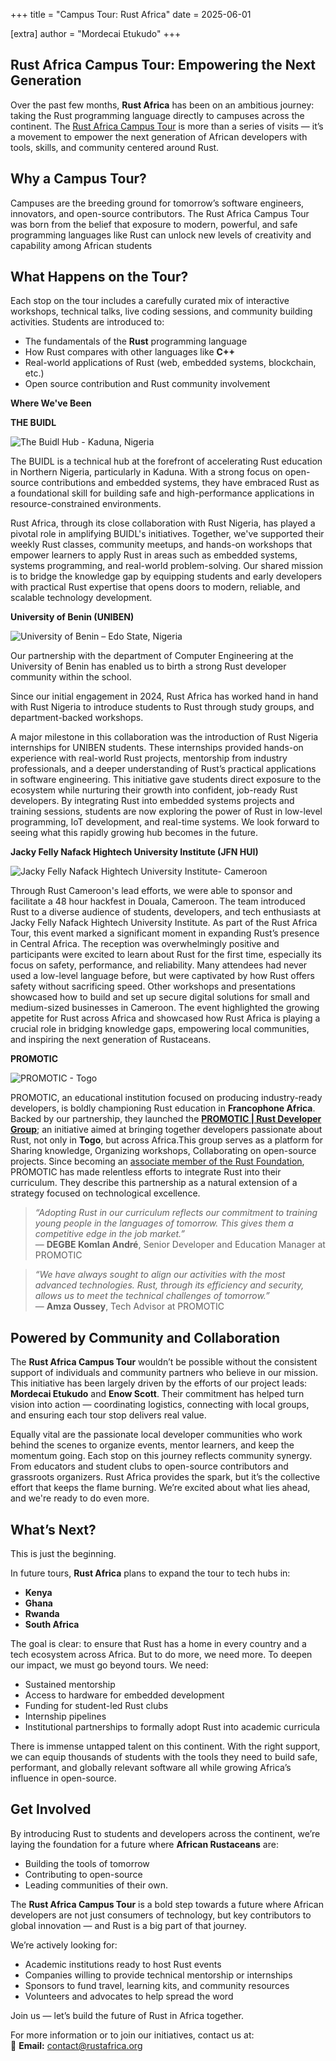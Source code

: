 +++
title = "Campus Tour: Rust Africa"
date = 2025-06-01

[extra]
author = "Mordecai Etukudo"
+++


## Rust Africa Campus Tour: Empowering the Next Generation

Over the past few months, **Rust Africa** has been on an ambitious journey: taking the Rust programming language directly to campuses across the continent. The [Rust Africa Campus Tour](https://rustafrica.org) is more than a series of visits — it’s a movement to empower the next generation of African developers with tools, skills, and community centered around Rust.

## Why a Campus Tour?

Campuses are the breeding ground for tomorrow’s software engineers, innovators, and open-source contributors. The Rust Africa Campus Tour was born from the belief that exposure to modern, powerful, and safe programming languages like Rust can unlock new levels of creativity and capability among African students

## What Happens on the Tour?
Each stop on the tour includes a carefully curated mix of interactive workshops, technical talks, live coding sessions, and community building activities. Students are introduced to:
- The fundamentals of the **Rust** programming language  
- How Rust compares with other languages like **C++**  
- Real-world applications of Rust (web, embedded systems, blockchain, etc.)  
- Open source contribution and Rust community involvement  

**Where We've Been**

**THE BUIDL**

![The Buidl Hub - Kaduna, Nigeria](/images/RAACampusTour2.png)

The BUIDL is a technical hub at the forefront of accelerating Rust education in Northern Nigeria, particularly in Kaduna. With a strong focus on open-source contributions and embedded systems, they have embraced Rust as a foundational skill for building safe and high-performance applications in resource-constrained environments.

Rust Africa, through its close collaboration with Rust Nigeria, has played a pivotal role in amplifying BUIDL's initiatives. Together, we've supported their weekly Rust classes, community meetups, and hands-on workshops that empower learners to apply Rust in areas such as embedded systems, systems programming, and real-world problem-solving. Our shared mission is to bridge the knowledge gap by equipping students and early developers with practical Rust expertise that opens doors to modern, reliable, and scalable technology development.


**University of Benin (UNIBEN)**

![University of Benin – Edo State, Nigeria](/images/RAACampusTour3.png)

Our partnership with the department of Computer Engineering at the University of Benin has enabled us to birth a strong Rust developer community within the school.

Since our initial engagement in 2024, Rust Africa has worked hand in hand with Rust Nigeria to introduce students to Rust through study groups, and department-backed workshops.

A major milestone in this collaboration was the introduction of Rust Nigeria internships for UNIBEN students. These internships provided hands-on experience with real-world Rust projects, mentorship from industry professionals, and a deeper understanding of Rust’s practical applications in software engineering. This initiative gave students direct exposure to the ecosystem while nurturing their growth into confident, job-ready Rust developers.
   By integrating Rust into embedded systems projects and training sessions, students are now exploring the power of Rust in low-level programming, IoT development, and real-time systems. We look forward to seeing what this rapidly growing hub becomes in the future.

**Jacky Felly Nafack Hightech University Institute (JFN HUI)**

![Jacky Felly Nafack Hightech University Institute- Cameroon](/images/RAACampusTour4.png)

Through Rust Cameroon's  lead efforts, we were able to sponsor and facilitate a 48 hour hackfest in Douala, Cameroon. The team introduced Rust  to a diverse audience of students, developers, and tech enthusiasts at Jacky Felly Nafack Hightech University Institute. As part of the Rust Africa Tour, this event marked a significant moment in expanding Rust’s presence in Central Africa.
The reception was overwhelmingly positive and participants were excited to learn about Rust for the first time, especially its focus on safety, performance, and reliability. Many attendees had never used a low-level language before, but were captivated by how Rust offers safety without sacrificing speed. Other workshops and presentations showcased how to build and set up secure digital solutions for small and medium-sized businesses in Cameroon.
The event highlighted the growing appetite for Rust across Africa and showcased how Rust Africa is playing a crucial role in bridging knowledge gaps, empowering local communities, and inspiring the next generation of Rustaceans.

**PROMOTIC**

![PROMOTIC - Togo](/images/RAACampusTour1.png)

PROMOTIC, an educational institution focused on producing industry-ready developers, is boldly championing Rust education in **Francophone Africa**. Backed by our partnership, they launched the [**PROMOTIC | Rust Developer Group**](https://promotic-edu.org/2025/02/07/promotic-integre-la-rust-foundation-un-pas-decisif-vers-lexcellence-technologique-en-afrique-de-louest/); an initiative aimed at bringing together developers passionate about Rust, not only in **Togo**, but across Africa.This group serves as a platform for Sharing knowledge, Organizing workshops, Collaborating on open-source projects. Since becoming an [associate member of the Rust Foundation](https://rustfoundation.org/media/rust-foundation-member-announcement-codeday-opensource-scienceos-sci-promotic/), PROMOTIC has made relentless efforts to integrate Rust into their curriculum. They describe this partnership as a natural extension of a strategy focused on technological excellence.

> _“Adopting Rust in our curriculum reflects our commitment to training young people in the languages ​​of tomorrow. This gives them a competitive edge in the job market.”_  
> — **DEGBE Komlan André**, Senior Developer and Education Manager at PROMOTIC

> _“We have always sought to align our activities with the most advanced technologies. Rust, through its efficiency and security, allows us to meet the technical challenges of tomorrow.”_  
> — **Amza Oussey**, Tech Advisor at PROMOTIC

## Powered by Community and Collaboration

The **Rust Africa Campus Tour** wouldn’t be possible without the consistent support of individuals and community partners who believe in our mission.
This initiative has been largely driven by the efforts of our project leads: **Mordecai Etukudo** and **Enow Scott**. Their commitment has helped turn vision into action — coordinating logistics, connecting with local groups, and ensuring each tour stop delivers real value.

Equally vital are the passionate local developer communities who work behind the scenes to organize events, mentor learners, and keep the momentum going. Each stop on this journey reflects community synergy. From educators and student clubs to open-source contributors and grassroots organizers. Rust Africa provides the spark, but it’s the collective effort that keeps the flame burning. We’re excited about what lies ahead, and we're ready to do even more.

## What’s Next?

This is just the beginning.

In future tours, **Rust Africa** plans to expand the tour to tech hubs in:
- **Kenya**
- **Ghana**
- **Rwanda**
- **South Africa**

The goal is clear: to ensure that Rust has a home in every country and a tech ecosystem across Africa. But to do more, we need more. To deepen our impact, we must go beyond tours. We need:
- Sustained mentorship  
- Access to hardware for embedded development  
- Funding for student-led Rust clubs  
- Internship pipelines  
- Institutional partnerships to formally adopt Rust into academic curricula  

There is immense untapped talent on this continent. With the right support, we can equip thousands of students with the tools they need to build safe, performant, and globally relevant software all while growing Africa’s influence in open-source.

## Get Involved

By introducing Rust to students and developers across the continent, we’re laying the foundation for a future where **African Rustaceans** are:
- Building the tools of tomorrow
- Contributing to open-source
- Leading communities of their own.

The **Rust Africa Campus Tour** is a bold step towards a future where African developers are not just consumers of technology, but key contributors to global innovation — and Rust is a big part of that journey.

We’re actively looking for:
- Academic institutions ready to host Rust events  
- Companies willing to provide technical mentorship or internships  
- Sponsors to fund travel, learning kits, and community resources  
- Volunteers and advocates to help spread the word

Join us — let’s build the future of Rust in Africa together.

For more information or to join our initiatives, contact us at:  
📧 **Email:** [contact@rustafrica.org](mailto:contact@rustafrica.org)
